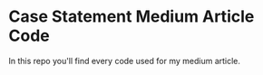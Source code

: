 # Case Statement Medium Article Code

In this repo you'll find every code used for my medium article.

